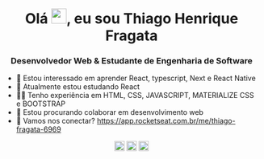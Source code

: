 <h1 align="center">Olá <img src="https://raw.githubusercontent.com/kaueMarques/kaueMarques/master/hi.gif" width="30px">, eu sou Thiago Henrique Fragata</h1>
<h3 align="center">Desenvolvedor Web & Estudante de Engenharia de Software</h3>

- 👀 Estou interessado em aprender React, typescript, Next e React Native
- 🌱 Atualmente estou estudando React
- ✌🏼  Tenho experiência em HTML, CSS, JAVASCRIPT, MATERIALIZE CSS e BOOTSTRAP
- 💞️ Estou procurando colaborar em desenvolvimento web
- 🚀 Vamos nos conectar? https://app.rocketseat.com.br/me/thiago-fragata-6969

<p align="center">
<a href="https://www.linkedin.com/in/thiago-henrique-fragata-2603b5207/" target="blank"><img align="center" src="https://cdn.jsdelivr.net/npm/simple-icons@3.0.1/icons/linkedin.svg" alt="thiagofragata" height="20" width="20" /></a>
<a href="https://www.facebook.com/tfragata" target="blank"><img align="center" src="https://cdn.jsdelivr.net/npm/simple-icons@3.0.1/icons/facebook.svg" alt="thiagofragata" height="20" width="20" /></a>
<a href="https://www.instagram.com/_thiagofragata/" target="blank"><img align="center" src="https://cdn.jsdelivr.net/npm/simple-icons@3.0.1/icons/instagram.svg" alt="thiagofragata" height="20" width="20" /></a>
</p>

<!---
ThiagoFragata/ThiagoFragata is a ✨ special ✨ repository because its `README.md` (this file) appears on your GitHub profile.
You can click the Preview link to take a look at your changes.
--->
